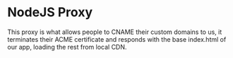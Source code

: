 # NodeJS Proxy

This proxy is what allows people to CNAME their custom domains to us, it terminates their ACME certificate and responds with the base index.html of our app, loading the rest from local CDN.

